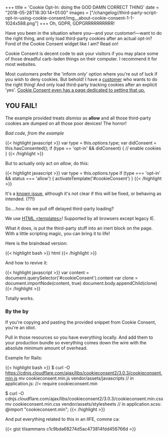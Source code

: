 +++
title = 'Cookie Opt-In: doing the GOD DAMN CORRECT THING'
date = "2018-05-28T16:30:14+01:00"
images = ["/changelog//third-party-script-opt-in-using-cookie-consent/img__about-cookie-consent-1-1-1024x588.png"]
+++
Oh, GDPR, GDPGRRRRRRRRRR!
<!--more-->

Have you been in the situation where you—and your
customer!—want to do the right thing, and only load third-party cookies after
an actual opt-in? Fond of the Cookie Consent widget like I am? Read on!

Cookie Consent is decent code to ask your visitors if you may place some
of those dreadful carb-laden things on their computer. I recommend it for
most websites.

Most customers prefer the 'inform only' option where you're out of luck if
you wish to deny cookies. But behold! I have a [customer](http://www.blitts.nl) who wants to do
the right thing! And only load third-party tracking cookies after an explicit
'yes'. [Cookie Consent even has a page dedicated to setting that up.](https://www.osano.com/cookieconsent/documentation/disabling-cookies/)

## YOU FAIL!

The example provided treats _dismiss_ as **allow** and all those third-party
cookies are dumped on all those poor devices! The horror!


*Bad code, from the example*

{{< highlight javascript >}}
var type = this.options.type;
  var didConsent = this.hasConsented();
  if (type == 'opt-in' && didConsent) {
    // enable cookies
  }
{{< /highlight >}}

But to actually only act on _allow_, do this:

{{< highlight javascript >}}
var type = this.options.type
if (type === 'opt-in' && status === 'allow') {
  activateTemplate('#cookieConsent')
}
{{< /highlight >}}

It's a [known issue](https://github.com/insites/cookieconsent/issues/254), although
it's not clear if this will be fixed, or behaving as intended. (??!)

So....how do we pull off delayed third-party loading?

We use [HTML \<templates>](https://www.html5rocks.com/en/tutorials/webcomponents/template/)! Supported by all browsers except legacy IE.

What it does, is put the third-party stuff into an inert block on the page.
With a little scripting magic, you can bring it to life!

Here is the braindead version:

{{< highlight bash >}} html
<template id="cookieConsent">
  <script type="text/javascript">
    (function() {
        var ga = document.createElement('script');
        // ... etc
    })()
  </script>
</template>
{{< /highlight >}}

And how to revive it:

{{< highlight javascript >}}
var content = document.querySelector('#cookieConsent').content
var clone = document.importNode(content, true)
document.body.appendChild(clone)
{{< /highlight >}}

Totally works.

### By the by

If you're copying and pasting the provided snippet from Cookie Consent, you're an idiot.

Pull in those resources so you have everything locally. And add them to your
production bundle so everything comes down the wire with the absolute
minimum amount of overhead.

Example for Rails:

{{< highlight bash >}}
$ curl -O https://cdnjs.cloudflare.com/ajax/libs/cookieconsent2/3.0.3/cookieconsent.min.js
mv cookieconsent.min.js vendor/assets/javascripts
// in application.js:
//= require cookieconsent.min

$ curl -O cdnjs.cloudflare.com/ajax/libs/cookieconsent2/3.0.3/cookieconsent.min.css
mv cookieconsent.min.css vendor/assets/stylesheets
// in application.scss:
@import "cookieconsent.min";
{{< /highlight >}}

And put everything related to this in an IIFE, comme ca:

{{< gist tilsammans c1c9bda68274d5ac473814fdd456766d >}}

